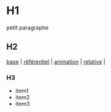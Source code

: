 # H1
petit paragraphe

## H2
[base](https://carlagazeaux.github.io/ar/0_base.html) |
[référentiel](https://carlagazeaux.github.io/ar/1_referentiel.html) |
[animation](https://carlagazeaux.github.io/ar/2_animation.html) |
[relative](https://carlagazeaux.github.io/ar/3_relatives.html) |

### H3
* item1
* item2
* item3
